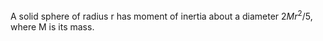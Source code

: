 A solid sphere of radius r has moment of inertia about a diameter
$2Mr^{2}/5,$ where M is its mass.
